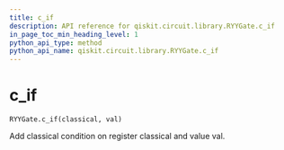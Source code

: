 ```yaml
---
title: c_if
description: API reference for qiskit.circuit.library.RYYGate.c_if
in_page_toc_min_heading_level: 1
python_api_type: method
python_api_name: qiskit.circuit.library.RYYGate.c_if
---
```


# c\_if

<span id="qiskit.circuit.library.RYYGate.c_if" />

`RYYGate.c_if(classical, val)`

Add classical condition on register classical and value val.

